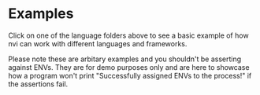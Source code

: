 # Examples

Click on one of the language folders above to see a basic example of how nvi can work with different languages and frameworks.

Please note these are arbitary examples and you shouldn't be asserting against ENVs. They are for demo purposes only and are here to showcase how a program won't print "Successfully assigned ENVs to the process!" if the assertions fail.

